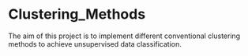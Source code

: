 # Clustering_Methods
The aim of this project is to implement different conventional clustering methods to achieve unsupervised data classification. 
